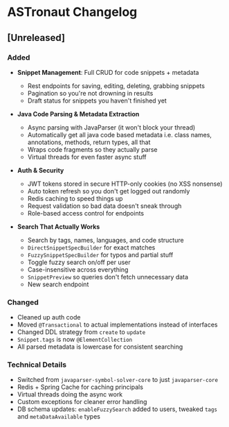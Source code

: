 # ASTronaut Changelog

## [Unreleased]

### Added
- **Snippet Management**: Full CRUD for code snippets + metadata
    - Rest endpoints for saving, editing, deleting, grabbing snippets
    - Pagination so you're not drowning in results
    - Draft status for snippets you haven't finished yet

- **Java Code Parsing & Metadata Extraction**
    - Async parsing with JavaParser (it won't block your thread)
    - Automatically get all java code based metadata i.e. class names, annotations, methods, return types, all that
    - Wraps code fragments so they actually parse
    - Virtual threads for even faster async stuff

- **Auth & Security**
    - JWT tokens stored in secure HTTP-only cookies (no XSS nonsense)
    - Auto token refresh so you don't get logged out randomly
    - Redis caching to speed things up
    - Request validation so bad data doesn't sneak through
    - Role-based access control for endpoints

- **Search That Actually Works**
    - Search by tags, names, languages, and code structure
    - `DirectSnippetSpecBuilder` for exact matches
    - `FuzzySnippetSpecBuilder` for typos and partial stuff
    - Toggle fuzzy search on/off per user
    - Case-insensitive across everything
    - `SnippetPreview` so queries don't fetch unnecessary data
    - New search endpoint

### Changed
- Cleaned up auth code 
- Moved `@Transactional` to actual implementations instead of interfaces
- Changed DDL strategy from `create` to `update` 
- `Snippet.tags` is now `@ElementCollection` 
- All parsed metadata is lowercase for consistent searching

### Technical Details
- Switched from `javaparser-symbol-solver-core` to just `javaparser-core`
- Redis + Spring Cache for caching principals
- Virtual threads doing the async work
- Custom exceptions for cleaner error handling
- DB schema updates: `enableFuzzySearch` added to users, tweaked `tags` and `metaDataAvailable` types